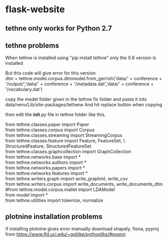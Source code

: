 # flask-website  

## tethne only works for Python 2.7  

## tethne problems  

When tethne is installed using "pip install tethne" only the 0.8 version is installed

But this code will give error for this version  
dtm = tethne.model.corpus.dtmmodel.from_gerrish('data/' + conference + '/output/','data/' + conference + '/metadata.dat','data/' + conference + '/vocabulary.dat')

copy the model folder given in the tethne fix folder and paste it into data/venv/Lib/site-packages/tethene
And hit replace button when copying

then edit the __init__.py file in tethne folder like this.  

from tethne.classes.paper import Paper  
from tethne.classes.corpus import Corpus  
from tethne.classes.streaming import StreamingCorpus  
from tethne.classes.feature import Feature, FeatureSet, \  
                                   StructuredFeature, StructuredFeatureSet  
from tethne.classes.graphcollection import GraphCollection  
from tethne.networks.base import *  
from tethne.networks.authors import *  
from tethne.networks.papers import *  
from tethne.networks.features import *  
from tethne.writers.graph import write_graphml, write_csv  
from tethne.writers.corpus import write_documents, write_documents_dtm  
#from tethne.model.corpus.mallet import LDAModel  
from model import *  
from tethne.utilities import tokenize, normalize  

## plotnine installation problems  
if installing plotnine gives error
manually download 
shapely, 
fiona, 
pyproj 
from https://www.lfd.uci.edu/~gohlke/pythonlibs/#pyproj
